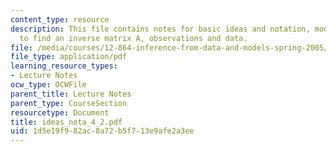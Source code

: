 ```yaml
---
content_type: resource
description: This file contains notes for basic ideas and notation, models and how
  to find an inverse matrix A, observations and data.
file: /media/courses/12-864-inference-from-data-and-models-spring-2005/1d5e19f982ac8a72b5f713e9afe2a3ee_ideas_nota_4_2.pdf
file_type: application/pdf
learning_resource_types:
- Lecture Notes
ocw_type: OCWFile
parent_title: Lecture Notes
parent_type: CourseSection
resourcetype: Document
title: ideas_nota_4_2.pdf
uid: 1d5e19f9-82ac-8a72-b5f7-13e9afe2a3ee
---
```

